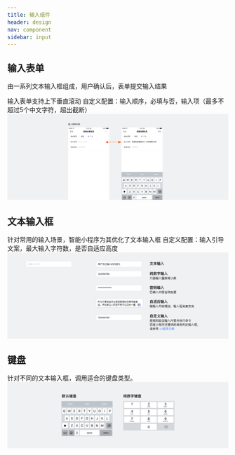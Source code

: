 ```yaml
---
title: 输入组件
header: design
nav: component
sidebar: input
---
```

输入表单
--------------
<notice>由一系列文本输入框组成，用户确认后，表单提交输入结果</notice>

输入表单支持上下垂直滚动
自定义配置：输入顺序，必填与否，输入项（最多不超过5个中文字符，超出截断）
![Alt text](../../../img/3-6-1.png)

文本输入框
--------------

针对常用的输入场景，智能小程序为其优化了文本输入框
自定义配置：输入引导文案，最大输入字符数，是否自适应高度
![Alt text](../../../img/3-6-2.png)

键盘
--------------

针对不同的文本输入框，调用适合的键盘类型。
![Alt text](../../../img/3-6-3.png)